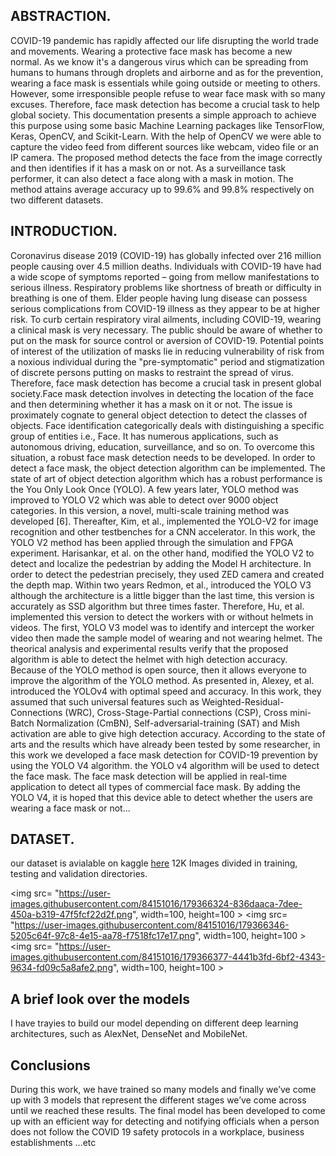 ## ABSTRACTION.

COVID-19 pandemic has rapidly affected our life disrupting the world trade and movements. Wearing a protective face mask has become a new normal. As we know it's a dangerous 
virus which can be spreading from humans to humans through droplets and airborne and as for the prevention, wearing a face mask is essentials while going outside or meeting to others. 
However, some irresponsible people refuse to wear face mask with so many excuses. Therefore, face mask detection has become a crucial task to help global society. This 
documentation presents a simple approach to achieve this purpose using some basic Machine Learning packages like TensorFlow, Keras, OpenCV, and Scikit-Learn. With the help 
of OpenCV we were able to capture the video feed from different sources like webcam, video file or an IP camera. The proposed method detects the face from the image correctly 
and then identifies if it has a mask on or not. As a surveillance task performer, it can also detect a face along with a mask in motion. The method attains average accuracy up to 
99.6% and 99.8% respectively on two different datasets.

## INTRODUCTION.

Coronavirus disease 2019 (COVID-19) has globally infected over 216 million people causing  over 4.5 million deaths. Individuals with COVID-19 have had a wide scope of symptoms 
reported – going from mellow manifestations to serious illness. Respiratory problems like shortness of breath or difficulty in breathing is one of them. Elder people having lung disease 
can possess serious complications from COVID-19 illness as they appear to be at higher risk. To curb certain respiratory viral ailments, including COVID-19, wearing a clinical mask is very 
necessary. The public should be aware of whether to put on the mask for source control or aversion of COVID-19. Potential points of interest of the utilization of masks lie in reducing 
vulnerability of risk from a noxious individual during the "pre-symptomatic" period and stigmatization of discrete persons putting on masks to restraint the spread of virus. Therefore, 
face mask detection has become a crucial task in present global society.Face mask detection involves in detecting the location of the face and then determining 
whether it has a mask on it or not. The issue is proximately cognate to general object detection to detect the classes of objects. Face identification categorically deals with 
distinguishing a specific group of entities i.e., Face. It has numerous applications, such as autonomous driving, education, surveillance, and so on. To overcome this situation, a 
robust face mask detection needs to be developed. In order to detect a face mask, the object detection algorithm can be implemented. The state of art of object detection 
algorithm which has a robust performance is the You Only Look Once (YOLO). A few years later, YOLO method was improved to YOLO V2 which was able to detect over 9000 object 
categories. In this version, a novel, multi-scale training method was developed [6]. Thereafter, Kim, et al., implemented the YOLO-V2 for image recognition and other 
testbenches for a CNN accelerator. In this work, the YOLO V2 method has been applied through the simulation and FPGA experiment. Harisankar, et al. on the other hand, modified 
the YOLO V2 to detect and localize the pedestrian by adding the Model H architecture. In order to detect the pedestrian precisely, they used ZED camera and created the depth 
map. Within two years Redmon, et al., introduced the YOLO V3 although the architecture is a little bigger than the last time, this version is accurately as SSD algorithm but three times 
faster. Therefore, Hu, et al. implemented this version to detect the workers with or without helmets in videos. The first, YOLO V3 model was to identify and intercept the worker video 
then made the sample model of wearing and not wearing helmet. The theorical analysis and experimental results verify that the proposed algorithm is able to detect the helmet 
with high detection accuracy. Because of the YOLO method is open source, then it allows everyone to improve the algorithm of the YOLO method. As presented in, Alexey, et al. 
introduced the YOLOv4 with optimal speed and accuracy. In this work, they assumed that such universal features such as Weighted-Residual-Connections (WRC), Cross-Stage-Partial 
connections (CSP), Cross mini-Batch Normalization (CmBN), Self-adversarial-training (SAT) and Mish activation are able to give high detection accuracy. According to the state of 
arts and the results which have already been tested by some researcher, in this work we developed a face mask detection for COVID-19 prevention by using the YOLO V4 
algorithm. the YOLO v4 algorithm will be used to detect the face mask. The face mask detection will be applied in real-time application to detect all types of commercial face 
mask. By adding the YOLO V4, it is hoped that this device able to detect whether the users are wearing a face mask or not...

## DATASET.
our dataset is avialable on kaggle [here](https://www.kaggle.com/datasets/ashishjangra27/face-mask-12k-images-dataset)
    12K Images divided in training, testing and validation directories.

<img src= "https://user-images.githubusercontent.com/84151016/179366324-836daaca-7dee-450a-b319-47f5fcf22d2f.png", width=100, height=100 >
<img src= "https://user-images.githubusercontent.com/84151016/179366346-5205c64f-97c8-4e15-aa78-f7518fc17e17.png", width=100, height=100 >
<img src= "https://user-images.githubusercontent.com/84151016/179366377-4441b3fd-6bf2-4343-9634-fd09c5a8afe2.png", width=100, height=100 >

## A brief look over the models
I have trayies to build our model depending on different deep learning architectures, such as AlexNet, DenseNet and MobileNet.


## Conclusions

During this work, we have trained so many models and finally we’ve come up with 3 models that represent the different stages we’ve come across until we reached these 
results. The final model has been developed to come up with an efficient way for detecting and notifying officials when a person does not follow the COVID 19 safety 
protocols in a workplace, business establishments …etc
